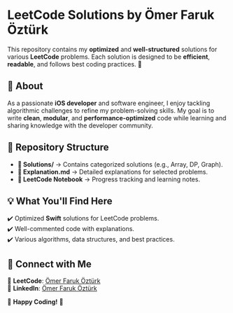 # **LeetCode Solutions by Ömer Faruk Öztürk**  

This repository contains my **optimized** and **well-structured** solutions for various **LeetCode** problems. Each solution is designed to be **efficient**, **readable**, and follows best coding practices. 🚀  

## 📌 **About**  
As a passionate **iOS developer** and software engineer, I enjoy tackling algorithmic challenges to refine my problem-solving skills. My goal is to write **clean**, **modular**, and **performance-optimized** code while learning and sharing knowledge with the developer community.  

## 📂 **Repository Structure**  
- **📁 Solutions/** → Contains categorized solutions (e.g., Array, DP, Graph).  
- **📄 Explanation.md** → Detailed explanations for selected problems.  
- **📑 LeetCode Notebook** → Progress tracking and learning notes.  

## 💡 **What You'll Find Here**   
✔️ Optimized **Swift** solutions for LeetCode problems.  
✔️ Well-commented code with explanations.  
✔️ Various algorithms, data structures, and best practices.  

## 📎 **Connect with Me**  
🔗 **LeetCode**: [Ömer Faruk Öztürk](https://leetcode.com/u/omerfarukozturk026/)  
🔗 **LinkedIn**: [Ömer Faruk Öztürk](https://www.linkedin.com/in/ozturkomerfaruk/)  

🚀 **Happy Coding!** 🎯  

